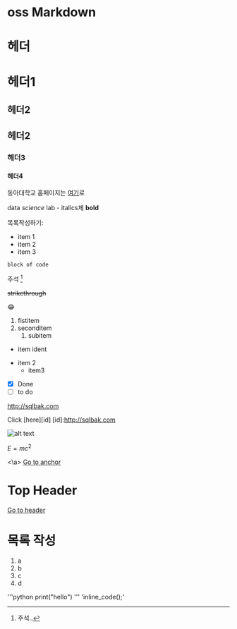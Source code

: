 # oss Markdown

# 헤더
헤더1
=============

## 헤더2
헤더2
--------------
### 헤더3
#### 헤더4

동아대학교 홈페이지는 [여기](https://www.donga.ac.kr)로

data *science* lab - italics체
**bold**

목록작성하기:
- item 1
- item 2
- item 3

```
block of code
```

주석 [^1] 
[^1]:주석..

~~strikethrough~~

😂

1. fistitem
2. seconditem
     1. subitem


* item
  ident
- item 2
  + item3
 

- [x] Done
- [ ] to do

http://sqlbak.com

Click [here][id]
[id]:http://sqlbak.com

![alt text](logo.png "Title")

$E =mc^2$

<a id="anchor"><\a>
[Go to anchor](#anchor)

# Top Header
[Go to header](#Top-Header)

# 목록 작성
1. a
2. b
3. c
4. d

'''python
print("hello")
'''
'inline_code();'
